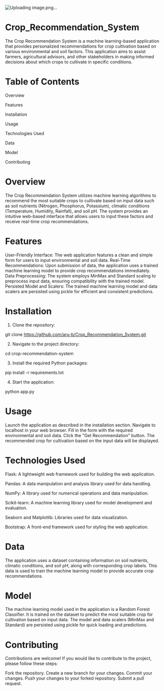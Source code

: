 ![Uploading image.png…]()


# Crop_Recommendation_System

The Crop Recommendation System is a machine learning-based application that provides personalized recommendations for crop cultivation based on various environmental and soil factors. This application aims to assist farmers, agricultural advisors, and other stakeholders in making informed decisions about which crops to cultivate in specific conditions.

# Table of Contents
Overview 

Features

Installation

Usage

Technologies Used

Data

Model

Contributing

# Overview
The Crop Recommendation System utilizes machine learning algorithms to recommend the most suitable crops to cultivate based on input data such as soil nutrients (Nitrogen, Phosphorus, Potassium), climatic conditions (Temperature, Humidity, Rainfall), and soil pH. The system provides an intuitive web-based interface that allows users to input these factors and receive real-time crop recommendations.

# Features
User-Friendly Interface: The web application features a clean and simple form for users to input environmental and soil data.
Real-Time Recommendations: Upon submission of data, the application uses a trained machine learning model to provide crop recommendations immediately.
Data Preprocessing: The system employs MinMax and Standard scaling to preprocess input data, ensuring compatibility with the trained model.
Persisted Model and Scalers: The trained machine learning model and data scalers are persisted using pickle for efficient and consistent predictions.

# Installation
1. Clone the repository:
   
git clone https://github.com/aru-b/Crop_Recommendation_System.git

2. Navigate to the project directory:
   
cd crop-recommendation-system

3. Install the required Python packages:
   
pip install -r requirements.txt

4. Start the application:
   
python app.py

# Usage
Launch the application as described in the installation section.
Navigate to localhost in your web browser.
Fill in the form with the required environmental and soil data.
Click the "Get Recommendation" button.
The recommended crop for cultivation based on the input data will be displayed.

# Technologies Used
Flask: A lightweight web framework used for building the web application.

Pandas: A data manipulation and analysis library used for data handling.

NumPy: A library used for numerical operations and data manipulation.

Scikit-learn: A machine learning library used for model development and evaluation.

Seaborn and Matplotlib: Libraries used for data visualization.

Bootstrap: A front-end framework used for styling the web application.

# Data
The application uses a dataset containing information on soil nutrients, climatic conditions, and soil pH, along with corresponding crop labels. This data is used to train the machine learning model to provide accurate crop recommendations.

# Model
The machine learning model used in the application is a Random Forest Classifier. It is trained on the dataset to predict the most suitable crop for cultivation based on input data. The model and data scalers (MinMax and Standard) are persisted using pickle for quick loading and predictions.

# Contributing
Contributions are welcome! If you would like to contribute to the project, please follow these steps:

Fork the repository.
Create a new branch for your changes.
Commit your changes.
Push your changes to your forked repository.
Submit a pull request.
